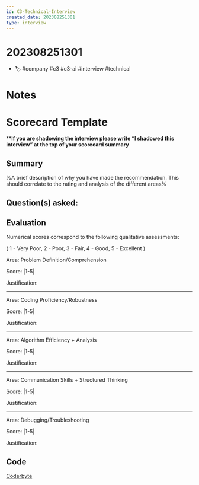 ```yaml
---
id: C3-Technical-Interview
created_date: 202308251301
type: interview
---
```


# 202308251301

- 🏷️ #company #c3 #c3-ai  #interview #technical

# Notes

# Scorecard Template

****If you are shadowing the interview please write “I shadowed this interview” at the top of your scorecard summary**

## Summary

%A brief description of why you have made the recommendation. This should correlate to the rating and analysis of the different areas%

## Question(s) asked:


## Evaluation

Numerical scores correspond to the following qualitative assessments:

( 1 - Very Poor, 2 - Poor, 3 - Fair, 4 - Good, 5 - Excellent )

Area: Problem Definition/Comprehension

Score: |1-5|

Justification:

---

Area: Coding Proficiency/Robustness

Score: |1-5|

Justification:

---

Area: Algorithm Efficiency + Analysis

Score: |1-5|

Justification:

---

Area: Communication Skills + Structured Thinking

Score: |1-5|

Justification:

---

Area: Debugging/Troubleshooting

Score: |1-5|

Justification:

## Code

[Coderbyte](https://coderbyte.com/editor/sharing:NdyYTk2R)
```

```
